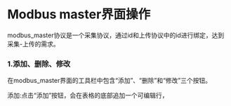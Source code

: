 # Modbus master界面操作

modbus\_master协议是一个采集协议，通过id和上传协议中的id进行绑定，达到采集-上传的需求。

### 1.添加、删除、修改

在modbus\_master界面的工具栏中包含“添加”、“删除”和“修改”三个按钮。

添加:点击“添加”按钮，会在表格的底部追加一个可编辑行，




